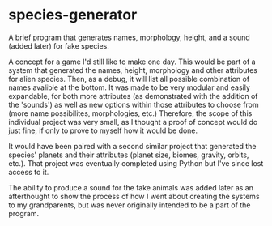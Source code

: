 # species-generator
A brief program that generates names, morphology, height, and a sound (added later) for fake species.

A concept for a game I'd still like to make one day. This would be part of a system that generated the names, height, morphology and other attributes for alien species. Then, as a debug, it will list all possible combination of names avalible at the bottom. It was made to be very modular and easily expandable, for both more attributes (as demonstrated with the addition of the 'sounds') as well as new options within those attributes to choose from (more name possibilites, morphologies, etc.) Therefore, the scope of this individual
project was very small, as I thought a proof of concept would do just fine, if only to prove to myself how it would be done.

It would have been paired with a second similar project that generated the species' planets and their attributes (planet size, biomes, gravity, orbits, etc.). That project was eventually completed using Python but I've since lost access to it.

The ability to produce a sound for the fake animals was added later as an afterthought to show the process of how I went about creating the systems to my grandparents, but
was never originally intended to be a part of the program.
